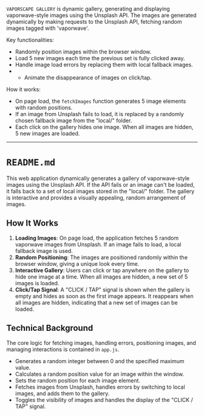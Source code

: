 `VAPORSCAPE GALLERY` is dynamic gallery, generating and displaying vaporwave-style images using the Unsplash API. The images are generated dynamically by making requests to the Unsplash API, fetching random images tagged with 'vaporwave'.</p>

Key functionalities:
- Randomly position images within the browser window.
- Load 5 new images each time the previous set is fully clicked away.
- Handle image load errors by replacing them with local fallback images.
- - Animate the disappearance of images on click/tap.

How it works:
- On page load, the `fetchImages` function generates 5 image elements with random positions.
- If an image from Unsplash fails to load, it is replaced by a randomly chosen fallback image from the "local/" folder.
- Each click on the gallery hides one image. When all images are hidden, 5 new images are loaded.

<hr>

# `README.md`
This web application dynamically generates a gallery of vaporwave-style images using the Unsplash API. If the API fails or an image can't be loaded, it falls back to a set of local images stored in the "local/" folder. The gallery is interactive and provides a visually appealing, random arrangement of images.

## How It Works
1. **Loading Images**: On page load, the application fetches 5 random vaporwave images from Unsplash. If an image fails to load, a local fallback image is used.
2. **Random Positioning**: The images are positioned randomly within the browser window, giving a unique look every time.
3. **Interactive Gallery**: Users can click or tap anywhere on the gallery to hide one image at a time. When all images are hidden, a new set of 5 images is loaded.
4. **Click/Tap Signal**: A "CLICK / TAP" signal is shown when the gallery is empty and hides as soon as the first image appears. It reappears when all images are hidden, indicating that a new set of images can be loaded.

## Technical Background
The core logic for fetching images, handling errors, positioning images, and managing interactions is contained in `app.js`.

- Generates a random integer between 0 and the specified maximum value.
- Calculates a random position value for an image within the window.
- Sets the random position for each image element.
- Fetches images from Unsplash, handles errors by switching to local images, and adds them to the gallery.
- Toggles the visibility of images and handles the display of the "CLICK / TAP" signal.
